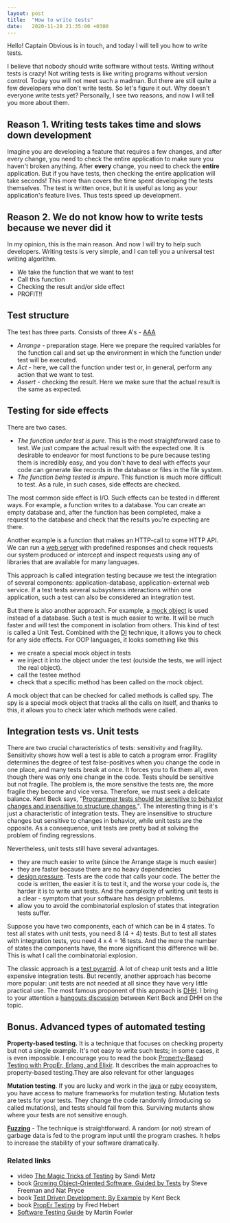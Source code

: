 ```yaml
---
layout: post
title:  "How to write tests"
date:   2020-11-28 21:35:00 +0300
---
```


Hello! Captain Obvious is in touch, and today I will tell you how to write tests.

I believe that nobody should write software without tests. Writing without tests is crazy! Not writing tests is like writing programs without version control. Today you will not meet such a madman. But there are still quite a few developers who don't write tests. So let's figure it out. Why doesn't everyone write tests yet? Personally, I see two reasons, and now I will tell you more about them.

## Reason 1. Writing tests takes time and slows down development

Imagine you are developing a feature that requires a few changes, and after every change, you need to check the entire application to make sure you haven't broken anything. After **every** change, you need to check the **entire** application. But if you have tests, then checking the entire application will take seconds! This more than covers the time spent developing the tests themselves. The test is written once, but it is useful as long as your application's feature lives. Thus tests speed up development.

## Reason 2. We do not know how to write tests because we never did it

In my opinion, this is the main reason. And now I will try to help such developers. Writing tests is very simple, and I can tell you a universal test writing algorithm.

- We take the function that we want to test
- Call this function
- Checking the result and/or side effect
- PROFIT!!

## Test structure

The test has three parts. Consists of three A's - [AAA](http://wiki.c2.com/?ArrangeActAssert)

- *Arrange* - preparation stage. Here we prepare the required variables for the function call and set up the environment in which the function under test will be executed.
- *Act* - here, we call the function under test or, in general, perform any action that we want to test.
- *Assert* - checking the result. Here we make sure that the actual result is the same as expected.

## Testing for side effects

There are two cases.

- *The function under test is pure.* This is the most straightforward case to test. We just compare the actual result with the expected one. It is desirable to endeavor for most functions to be pure because testing them is incredibly easy, and you don't have to deal with effects your code can generate like records in the database or files in the file system.
- *The function being tested is impure.* This function is much more difficult to test. As a rule, in such cases, side effects are checked.

The most common side effect is I/O. Such effects can be tested in different ways. For example, a function writes to a database. You can create an empty database and, after the function has been completed, make a request to the database and check that the results you're expecting are there.

Another example is a function that makes an HTTP-call to some HTTP API. We can run a [web server](github.com/tank-bohr/bookish_spork) with predefined responses and check requests our system produced or intercept and inspect requests using any of libraries that are available for many languages.

This approach is called integration testing because we test the integration of several components: application-database, application-external web service. If a test tests several subsystems interactions within one application, such a test can also be considered an integration test.

But there is also another approach. For example, a [mock object](https://en.wikipedia.org/wiki/Mock_object) is used instead of a database. Such a test is much easier to write. It will be much faster and will test the component in isolation from others. This kind of test is called a Unit Test. Combined with the [DI](https://en.wikipedia.org/wiki/Dependency_injection) technique, it allows you to check for any side effects. For OOP languages, it looks something like this

- we create a special mock object in tests
- we inject it into the object under the test (outside the tests, we will inject the real object).
- call the testee method
- check that a specific method has been called on the mock object.

A mock object that can be checked for called methods is called spy. The spy is a special mock object that tracks all the calls on itself, and thanks to this, it allows you to check later which methods were called.


## Integration tests vs. Unit tests

There are two crucial characteristics of tests: sensitivity and fragility. Sensitivity shows how well a test is able to catch a program error. Fragility determines the degree of test false-positives when you change the code in one place, and many tests break at once. It forces you to fix them all, even though there was only one change in the code. Tests should be sensitive but not fragile. The problem is, the more sensitive the tests are, the more fragile they become and vice versa. Therefore, we must seek a delicate balance.
Kent Beck says, "[Programmer tests should be sensitive to behavior changes and insensitive to structure changes.](https://medium.com/@kentbeck_7670/programmer-test-principles-d01c064d7934#70f8)". The interesting thing is it's just a characteristic of integration tests. They are insensitive to structure changes but sensitive to changes in behavior, while unit tests are the opposite. As a consequence, unit tests are pretty bad at solving the problem of finding regressions.

Nevertheless, unit tests still have several advantages.

- they are much easier to write (since the Arrange stage is much easier)
- they are faster because there are no heavy dependencies
- [design pressure](https://www.amazon.com/Growing-Object-Oriented-Software-Guided-Tests/dp/0321503627`). Tests are the code that calls your code. The better the code is written, the easier it is to test it, and the worse your code is, the harder it is to write unit tests. And the complexity of writing unit tests is a clear - symptom that your software has design problems.
- allow you to avoid the combinatorial explosion of states that integration tests suffer.

Suppose you have two components, each of which can be in 4 states. To test all states with unit tests, you need 8 (4 + 4) tests. But to test all states with integration tests, you need 4 x 4 = 16 tests. And the more the number of states the components have, the more significant this difference will be. This is what I call the combinatorial explosion.

The classic approach is a [test pyramid](https://martinfowler.com/bliki/TestPyramid.html). A lot of cheap unit tests and a little expensive integration tests. But recently, another approach has become more popular: unit tests are not needed at all since they have very little practical use. The most famous proponent of this approach is [DHH](https://dhh.dk/2014/tdd-is-dead-long-live-testing.html). I bring to your attention a [hangouts discussion](https://www.youtube.com/watch?v=z9quxZsLcfo) between Kent Beck and DHH on the topic.

## Bonus. Advanced types of automated testing

**Property-based testing.** It is a technique that focuses on checking property but not a single example. It's not easy to write such tests; in some cases, it is even impossible. I encourage you to read the book [Property-Based Testing with PropEr, Erlang, and Elixir](https://propertesting.com/). It describes the main approaches to property-based testing.They are also relevant for other languages

**Mutation testing**. If you are lucky and work in the [java](http://pitest.org/) or [ruby](https://github.com/mbj/mutant) ​​ecosystem, you have access to mature frameworks for mutation testing. Mutation tests are tests for your tests. They change the code randomly (introducing so called mutations), and tests should fail from this. Surviving mutants show where your tests are not sensitive enough.

**[Fuzzing](https://en.wikipedia.org/wiki/Fuzzing)** - The technique is straightforward. A random (or not) stream of garbage data is fed to the program input until the program crashes. It helps to increase the stability of your software dramatically.


### Related links

- video [The Magic Tricks of Testing](https://www.youtube.com/watch?v=URSWYvyc42M) by Sandi Metz
- book [Growing Object-Oriented Software, Guided by Tests](https://www.amazon.com/Growing-Object-Oriented-Software-Guided-Tests/dp/0321503627) by Steve Freeman and Nat Pryce
- book [Test Driven Development: By Example](https://www.amazon.com/Test-Driven-Development-Kent-Beck/dp/0321146530) by Kent Beck
- book [PropEr Testing](https://propertesting.com/) by Fred Hebert
- [Software Testing Guide](https://martinfowler.com/testing/) by Martin Fowler
